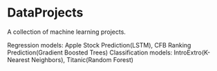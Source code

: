 # DataProjects

A collection of machine learning projects.

Regression models: Apple Stock Prediction(LSTM), CFB Ranking Prediction(Gradient Boosted Trees)
Classification models: IntroExtro(K-Nearest Neighbors), Titanic(Random Forest)
